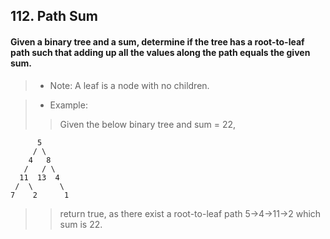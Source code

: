 ## 112. Path Sum
#### Given a binary tree and a sum, determine if the tree has a root-to-leaf path such that adding up all the values along the path equals the given sum.

>* Note: A leaf is a node with no children.

>* Example:
>> Given the below binary tree and sum = 22,
```
      5
     / \
    4   8
   /   / \
  11  13  4
 /  \      \
7    2      1
```
>> return true, as there exist a root-to-leaf path 5->4->11->2 which sum is 22.